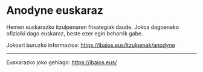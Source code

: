Anodyne euskaraz
================

Hemen euskarazko itzulpenaren fitxategiak daude. Jokoa dagoeneko ofizialki dago euskaraz, beste ezer egin beharrik gabe.

Jokoari buruzko informazioa: https://ibaios.eus/itzulpenak/anodyne

---

Euskarazko joko gehiago: https://ibaios.eus/
